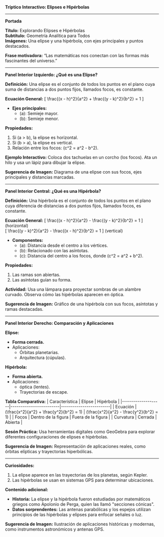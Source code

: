 **Tríptico Interactivo: Elipses e Hipérbolas**

---

**Portada**

**Título:** Explorando Elipses e Hipérbolas  
**Subtítulo:** Geometría Analítica para Todos  
**Imágenes:** Una elipse y una hipérbola, con ejes principales y puntos destacados.

**Frase motivadora:** “Las matemáticas nos conectan con las formas más fascinantes del universo.”

---

**Panel Interior Izquierdo: ¿Qué es una Elipse?**

**Definición:** 
Una elipse es el conjunto de todos los puntos en el plano cuya suma de distancias a dos puntos fijos, llamados focos, es constante.

**Ecuación General:** 
\[ \frac{(x - h)^2}{a^2} + \frac{(y - k)^2}{b^2} = 1 \]

- **Ejes principales:**
  - \(a\): Semieje mayor.
  - \(b\): Semieje menor.

**Propiedades:**
1. Si \(a > b\), la elipse es horizontal.
2. Si \(b > a\), la elipse es vertical.
3. Relación entre los focos: \(c^2 = a^2 - b^2\).

**Ejemplo Interactivo:**
Coloca dos tachuelas en un corcho (los focos). Ata un hilo y usa un lápiz para dibujar la elipse.

**Sugerencia de Imagen:** Diagrama de una elipse con sus focos, ejes principales y distancias marcadas.

---

**Panel Interior Central: ¿Qué es una Hipérbola?**

**Definición:** 
Una hipérbola es el conjunto de todos los puntos en el plano cuya diferencia de distancias a dos puntos fijos, llamados focos, es constante.

**Ecuación General:** 
\[ \frac{(x - h)^2}{a^2} - \frac{(y - k)^2}{b^2} = 1 \] (horizontal)  
\[ \frac{(y - k)^2}{a^2} - \frac{(x - h)^2}{b^2} = 1 \] (vertical)

- **Componentes:**
  - \(a\): Distancia desde el centro a los vértices.
  - \(b\): Relacionado con las asíntotas.
  - \(c\): Distancia del centro a los focos, donde \(c^2 = a^2 + b^2\).

**Propiedades:**
1. Las ramas son abiertas.
2. Las asíntotas guían su forma.

**Actividad:**
Usa una lámpara para proyectar sombras de un alambre curvado. Observa cómo las hipérbolas aparecen en óptica.

**Sugerencia de Imagen:** Gráfico de una hipérbola con sus focos, asíntotas y ramas destacadas.

---

**Panel Interior Derecho: Comparación y Aplicaciones**

**Elipse:**
- **Forma cerrada.**
- Aplicaciones: 
  - Órbitas planetarias.
  - Arquitectura (cúpulas).

**Hipérbola:**
- **Forma abierta.**
- Aplicaciones: 
  - óptica (lentes).
  - Trayectorias de escape.

**Tabla Comparativa:**
| Característica    | Elipse                  | Hipérbola              |
|--------------------|-------------------------|-------------------------|
| Ecuación          | \(\frac{x^2}{a^2} + \frac{y^2}{b^2} = 1\) | \(\frac{x^2}{a^2} - \frac{y^2}{b^2} = 1\) |
| Focos             | Dentro de la figura    | Fuera de la figura      |
| Curvatura         | Cerrada                | Abierta                |

**Sesón Práctica:** 
Usa herramientas digitales como GeoGebra para explorar diferentes configuraciones de elipses e hipérbolas.

**Sugerencia de Imagen:** Representación de aplicaciones reales, como órbitas elípticas y trayectorias hiperbólicas.

---

**Curiosidades:**
1. La elipse aparece en las trayectorias de los planetas, según Kepler.
2. Las hipérbolas se usan en sistemas GPS para determinar ubicaciones.

**Contenido adicional:**
- **Historia:** La elipse y la hipérbola fueron estudiadas por matemáticos griegos como Apolonio de Perga, quien las llamó "secciones cónicas".
- **Datos sorprendentes:** Las antenas parabólicas y los espejos utilizan principios de las hipérbolas y elipses para enfocar señales o luz.

**Sugerencia de Imagen:** Ilustración de aplicaciones históricas y modernas, como instrumentos astronómicos y antenas GPS.

